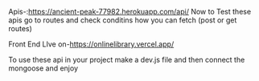 Apis-:https://ancient-peak-77982.herokuapp.com/api/
Now to Test these apis go to routes and check conditins how you can fetch (post or get routes)

Front End LIve on-https://onlinelibrary.vercel.app/


To use these api in your project make a dev.js file and then connect the mongoose and enjoy
